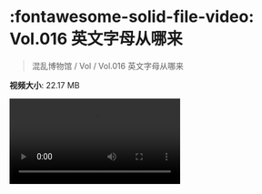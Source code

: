 # :fontawesome-solid-file-video: Vol.016 英文字母从哪来

> 混乱博物馆 / Vol / Vol.016 英文字母从哪来

**视频大小**: 22.17 MB

<div class="video"><video src="https://file.hsyhx.top/archive/混乱博物馆/Vol/Vol.016 英文字母从哪来.mp4" controls preload>🤔 您的浏览器不支持 video 标签</video></div>